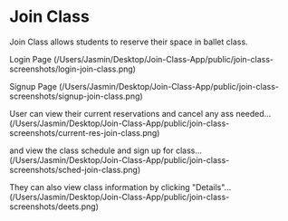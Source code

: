 # Join Class

Join Class allows students to reserve their space in ballet class.

Login Page
(/Users/Jasmin/Desktop/Join-Class-App/public/join-class-screenshots/login-join-class.png)

Signup Page
(/Users/Jasmin/Desktop/Join-Class-App/public/join-class-screenshots/signup-join-class.png)

User can view their current reservations and cancel any ass needed...
(/Users/Jasmin/Desktop/Join-Class-App/public/join-class-screenshots/current-res-join-class.png)

and view the class schedule and sign up for class...
(/Users/Jasmin/Desktop/Join-Class-App/public/join-class-screenshots/sched-join-class.png)

They can also view class information by clicking "Details"...
(/Users/Jasmin/Desktop/Join-Class-App/public/join-class-screenshots/deets.png)


